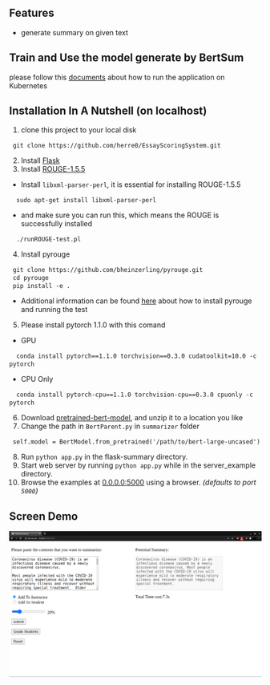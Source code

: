 
Features
--------
 * generate summary on given text

 Train and Use the model generate by BertSum
 -------------------------------------------
 please follow this [documents](https://github.com/herre0/EssayScoringSystem/blob/master/19616_mert_kabadayi_automated_assgn.pdf) about how to run the application on Kubernetes

Installation In A Nutshell (on localhost)
--------------------------
 1. clone this project to your local disk
 ```
  git clone https://github.com/herre0/EssayScoringSystem.git
 ```

 2. Install [Flask](https://flask.palletsprojects.com/en/1.1.x/installation/#installation)
 3. Install [ROUGE-1.5.5](https://drive.google.com/file/d/1RxfZOYyNvzvCf37_vABfJMkohAsEZKtH/view?usp=sharing)
  - Install `libxml-parser-perl`, it is essential for installing ROUGE-1.5.5
  ```
    sudo apt-get install libxml-parser-perl
  ```
  - and make sure you can run this, which means the ROUGE is successfully installed
  ```
    ./runROUGE-test.pl
  ```
 4. Install pyrouge
 ```
  git clone https://github.com/bheinzerling/pyrouge.git
  cd pyrouge
  pip install -e .
 ```
 - Additional information can be found [here](https://github.com/bheinzerling/pyrouge) about how to install pyrouge and running the test

 5. Please install pytorch 1.1.0 with this comand
 - GPU
```
  conda install pytorch==1.1.0 torchvision==0.3.0 cudatoolkit=10.0 -c pytorch
```
 - CPU Only
```
  conda install pytorch-cpu==1.1.0 torchvision-cpu==0.3.0 cpuonly -c pytorch
```
 6. Download [pretrained-bert-model](https://s3.amazonaws.com/models.huggingface.co/bert/bert-large-uncased.tar.gz), and unzip it to a location you like
 7. Change the path in `BertParent.py` in `summarizer` folder
 ```
  self.model = BertModel.from_pretrained('/path/to/bert-large-uncased')
 ```
 8. Run `python app.py` in the flask-summary directory.
 9. Start web server by running `python app.py` while in the server_example directory.
 10. Browse the examples at [0.0.0.0:5000](http://0.0.0:5000) using a browser. *(defaults to port `5000`)*

 Screen Demo
 --------
![Screen Demo](demo.png)
